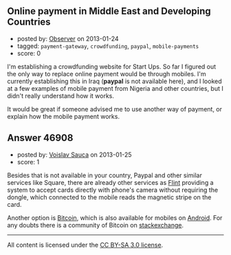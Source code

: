 ## Online payment in Middle East and Developing Countries

- posted by: [Observer](https://stackexchange.com/users/-1/23694-observer) on 2013-01-24
- tagged: `payment-gateway`, `crowdfunding`, `paypal`, `mobile-payments`
- score: 0

I'm establishing a crowdfunding website for Start Ups. So far I figured out the only way to replace online payment would be through mobiles. I'm currently establishing this in Iraq (**paypal** is not available here), and I looked at a few examples of mobile payment from Nigeria and other countries, but I didn't really understand how it works.

It would be great if someone advised me to use another way of payment, or explain how the mobile payment works.



## Answer 46908

- posted by: [Voislav Sauca](https://stackexchange.com/users/-1/22523-voislav-sauca) on 2013-01-25
- score: 1

<p>Besides that is not available in your country, Paypal and other similar services like Square, there are already other services as <a href="https://www.flint.com/how-it-works/" rel="nofollow">Flint</a> providing a system to accept cards directly with phone's camera without requiring the dongle, which connected to the mobile reads the magnetic stripe on the card.</p>

<p>Another option is <a href="http://bitcoin.org/" rel="nofollow">Bitcoin</a>, which is also available for mobiles on <a href="https://play.google.com/store/apps/details?id=de.schildbach.wallet" rel="nofollow">Android</a>. For any doubts there is a community of Bitcoin on <a href="http://bitcoin.stackexchange.com/">stackexchange</a>.</p>




---

All content is licensed under the [CC BY-SA 3.0 license](https://creativecommons.org/licenses/by-sa/3.0/).
